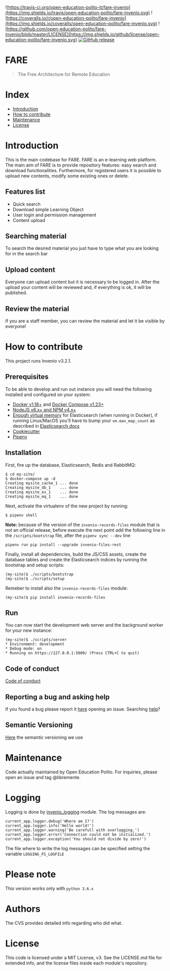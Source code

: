 ![https://travis-ci.org/open-education-polito-it/fare-invenio](https://img.shields.io/travis/open-education-polito/fare-invenio.svg)
![https://coveralls.io/r/open-education-polito/fare-invenio](https://img.shields.io/coveralls/open-education-polito/fare-invenio.svg)
![https://github.com/open-education-polito/fare-invenio/blob/master/LICENSE](https://img.shields.io/github/license/open-education-polito/fare-invenio.svg)
[![GitHub release](https://img.shields.io/github/release/open-education-polito/fare-invenio.svg?style=plastic)](https://github.com/open-education-polito/fare-invenio/releases)

# FARE
> The Free Architecture for Remote Education

# Index
- [Introduction](#introduction)
- [How to contribute](#how-to-contribute)
- [Maintenance](#Maintenance)
- [License](#license)

# Introduction 
This is the main codebase for FARE. FARE is an e-learning web platform. The
main aim of FARE is to provide repository features: easy search and download
functionalities. 
Furthermore, for registered users it is possible to upload new contents, modify
some existing ones or delete. 

## Features list
* Quick search 
* Download simple Learning Object
* User login and permission management
* Content upload

## Searching material
To search the desired material you just have to type what you are looking for
in the search bar

## Upload content
Everyone can upload content but it is necessary to be logged in. After the upload your
content will be reviewed and, if everything is ok, it will be published. 

## Review the material
If you are a staff member, you can review the material and let it be visible by
everyone!

# How to contribute

This project runs Invenio v3.2.1. 

## Prerequisites

To be able to develop and run out instance you will need the following installed and configured on your system:

* [Docker v1.18+](https://docs.docker.com/install/) and [Docker Compose v1.23+](https://docs.docker.com/compose/install/)
* [NodeJS v6.x+ and NPM v4.x+](https://nodejs.org/en/download/package-manager/)
* [Enough virtual memory](https://www.elastic.co/guide/en/elasticsearch/reference/current/docker.html#docker-cli-run-prod-mode) for Elasticsearch (when running in Docker), if running Linux/MacOS you'll have to bump your `vm.max_map_count` as described in [Elasticsearch docs](https://www.elastic.co/guide/en/elasticsearch/reference/current/vm-max-map-count.html)
* [Cookiecutter](https://cookiecutter.readthedocs.io/en/latest/)
* [Pipenv](https://pipenv.readthedocs.io/en/latest/)

## Installation

First, fire up the database, Elasticsearch, Redis and RabbitMQ:

```
$ cd my-site/
$ docker-compose up -d
Creating mysite_cache_1 ... done
Creating mysite_db_1    ... done
Creating mysite_es_1    ... done
Creating mysite_mq_1    ... done
```

Next, activate the virtualenv of the new project by running:

```
$ pipenv shell
```

**Note:** because of the version of the `invenio-records-files` module that is not an official release, before execute the next point add the following line in the `/scripts/bootstrap` file, after the `pipenv sync --dev` line

```
pipenv run pip install --upgrade invenio-files-rest
```

Finally, install all dependencies, build the JS/CSS assets, create the database tables and create the Elasticsearch indices by running the bootstrap and setup scripts:

```
(my-site)$ ./scripts/bootstrap
(my-site)$ ./scripts/setup
```

Remeber to install also the `invenio-records-files` module:

```
(my-site)$ pip install invenio-records-files
```

## Run

You can now start the development web server and the background worker for your new instance:

```
(my-site)$ ./scripts/server
* Environment: development
* Debug mode: on
* Running on https://127.0.0.1:5000/ (Press CTRL+C to quit)
```

## Code of conduct
[Code of conduct](https://www.contributor-covenant.org/)

## Reporting a bug and asking help

If you found a bug please report it [here](https://github.com/open-education-polito/fare-invenio) opening an issue.
Searching [help](https://github.com/open-education-polito/fare-invenio)?

## Semantic Versioning
[Here](https://semver.org/) the semantic versioning we use

# Maintenance
Code actually maintained by Open Education Polito.
For inquiries, please open an issue and tag @libremente.

# Logging
Logging is done by [invenio_logging](https://invenio-logging.readthedocs.io/en/latest/index.html) module.
The log messages are:
```
current_app.logger.debug('Where am I?')
current_app.logger.info('Hello world!')
current_app.logger.warning('Be carefull with overlogging.')
current_app.logger.error('Connection could not be initialized.')
current_app.logger.exception('You should not divide by zero!')
```
The file where to write the log messages can be specified setting the variable `LOGGING_FS_LOGFILE`

# Please note
This version works only with `python 3.6.x`

# Authors
The CVS provides detailed info regarding who did what. 

# License
This code is licensed under a MIT License, v3. See the LICENSE.md file for
extended info, and the license files inside each module's repository.
